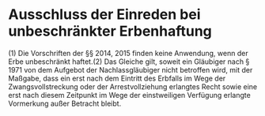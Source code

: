 # Ausschluss der Einreden bei unbeschränkter Erbenhaftung

(1) Die Vorschriften der §§ 2014, 2015 finden keine Anwendung, wenn der Erbe unbeschränkt haftet.(2) Das Gleiche gilt, soweit ein Gläubiger nach § 1971 von dem Aufgebot der Nachlassgläubiger nicht betroffen wird, mit der Maßgabe, dass ein erst nach dem Eintritt des Erbfalls im Wege der Zwangsvollstreckung oder der Arrestvollziehung erlangtes Recht sowie eine erst nach diesem Zeitpunkt im Wege der einstweiligen Verfügung erlangte Vormerkung außer Betracht bleibt. 

